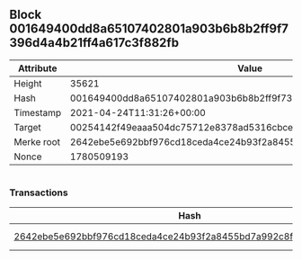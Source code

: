 ## Block 001649400dd8a65107402801a903b6b8b2ff9f7396d4a4b21ff4a617c3f882fb

Attribute | Value
--- | ---
Height | 35621
Hash | 001649400dd8a65107402801a903b6b8b2ff9f7396d4a4b21ff4a617c3f882fb
Timestamp | 2021-04-24T11:31:26+00:00
Target | 00254142f49eaaa504dc75712e8378ad5316cbcead634704b3734b6271167cc4
Merke root | 2642ebe5e692bbf976cd18ceda4ce24b93f2a8455bd7a992c8f37aca029d600a
Nonce | 1780509193

```

```

### Transactions

Hash | Amount
--- | ---
[2642ebe5e692bbf976cd18ceda4ce24b93f2a8455bd7a992c8f37aca029d600a](2642ebe5e692bbf976cd18ceda4ce24b93f2a8455bd7a992c8f37aca029d600a.md) | 10.00000000 SKEPTI 
